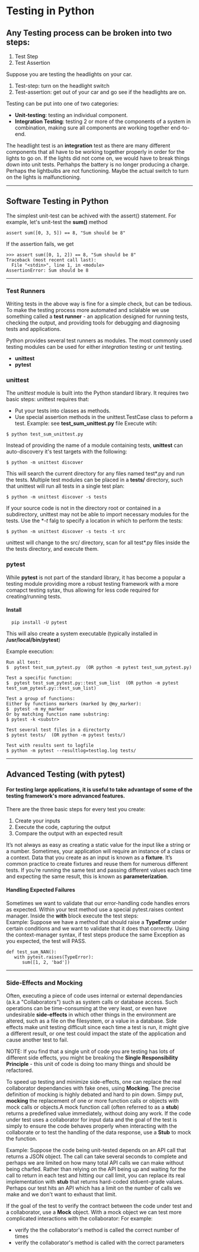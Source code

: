 # Testing in Python

## Any Testing process can be broken into two steps:
1) Test Step
2) Test Assertion

Suppose you are testing the headlights on your car.
  1) Test-step: turn on the headlight switch
  2) Test-assertion: get out of your car and go see if the headlights are on.

Testing can be put into one of two categories:
  * **Unit-testing**: testing an individual component.
  * **Integration Testing**: testing 2 or more of the components of a system in combination, making sure all components are working together end-to-end.

The headlight test is an **integration** test as there are many different components that all have to be working together properly in order for the lights to go on. If the lights did not come on, we would have to break things down into unit tests. Perhahps the battery is no longer producing a charge. Perhaps the lightbulbs are not functioning.  Maybe the actual switch to turn on the lights is malfunctioning. 

---
## Software Testing in Python
The simplest unit-test can be achived with the assert() statement. For example, let's unit-test the **sum()** method
```
assert sum([0, 3, 5]) == 8, "Sum should be 8"
```

If the assertion fails, we get 
```
>>> assert sum([0, 1, 2]) == 8, "Sum should be 8"
Traceback (most recent call last):
  File "<stdin>", line 1, in <module>
AssertionError: Sum should be 8 
```
---
### Test Runners
Writing tests in the above way is fine for a simple check, but can be tedious.  To make the testing process more automated and sclalable we use something called a **test runner** - an application designed for running tests, checking the output, and providing tools for debugging and diagnosing tests and applications.

Python provides several test runners as modules. The most commonly used testing modules can be used for either *integration* testing or *unit* testing.
* **unittest**
* **pytest**

### **unittest**
The *unittest* module is built into the Python standard library. It requires two basic steps:
unittest requires that:
 * Put your tests into classes as methods.
 * Use special assertion methods in the unittest.TestCase class to peform a test. 
Example: see **test_sum_unittest.py** file
Execute wtih:
```
$ python test_sum_unittest.py
```
Instead of providing the name of a module containing tests, **unittest** can auto-discovery it's test targets with the following:
```
$ python -m unittest discover
```
This will search the current directory for any files named test*.py and run the tests. Multiple test modules can be placed in a **tests/** directory, such that unittest will run all tests in a single test plan: 
```
$ python -m unittest discover -s tests
```

If your source code is not in the directory root or contained in a subdirectory, unittest may not be able to import necessary modules for the tests. Use the **-t* falg to specify a location in which to perform the tests:
```
$ python -m unittest discover -s tests -t src
```
unittest will change to the src/ directory, scan for all test*.py files inside the the tests directory, and execute them.

### **pytest**
While **pytest** is not part of the standard library, it has become a popular a testing module providing more a robust testing framework with a more comapct testing sytax, thus allowing for less code required for creating/running tests.
#### Install
```
  pip install -U pytest
```
This will also create a system executable (typically installed in **/usr/local/bin/pytest**)

Example execution:
```
Run all test:
$  pytest test_sum_pytest.py  (OR python -m pytest test_sum_pytest.py)

Test a specific function:
$  pytest test_sum_pytest.py::test_sum_list  (OR python -m pytest test_sum_pytest.py::test_sum_list)

Test a group of functions:
Either by functions markers (marked by @my_marker):
$  pytest -m my_marker 
Or by matching function name substring:
$ pytest -k <substr>

Test several test files in a directorty
$ pytest tests/  (OR python -m pytest tests/)

Test with results sent to logfile
$ python -m pytest --resultlog=testlog.log tests/ 
```
---
## Advanced Testing (with pytest)
#### For testing large applications, it is useful to take advantage of some of the testing framework's more adnvanced features. 

There are the three basic steps for every test you create:
  1) Create your inputs
  2) Execute the code, capturing the output
  3) Compare the output with an expected result

It’s not always as easy as creating a static value for the input like a string or a number. Sometimes, your application will require an instance of a class or a context.  Data that you create as an input is known as a **fixture**. It’s common practice to create fixtures and reuse them for numerous different tests.  If you’re running the same test and passing different values each time and expecting the same result, this is known as **parameterization**.

#### Handling Expected Failures
Sometimes we want to validate that our error-handling code handles errors as expected.  Within your test method use a special pytest.raises context manager. Inside the **with** block execute the test steps:   
Example:
Suppose we have a method that should raise a **TypeError** under certain conditions and we want to validate that it does that correctly. Using the context-manager syntax, if test steps produce the same Exception as you expected, the test will PASS.
```
def test_sum_NAN():
   with pytest.raises(TypeError):
      sum([1, 2, 'bad'])
```

---

### Side-Effects and Mocking
Often, executing a piece of code uses internal or external dependancies (a.k.a "Collaborators") such as system calls or database access.  Such operations can be time-consuming at the very least, or even have undesirable **side-effects** in which other things in the environment are altered, such as a file on the filesystem, or a value in a database. Side effects make unit testing difficult since each time a test is run, it might give a different result, or one test could impact the state of the application and cause another test to fail. 

NOTE: If you find that a single unit of code you are testing has lots of different side effects, you might be breaking the **Single Responsibility Principle** - this unit of code is doing too many things and should be refactored. 

To speed up testing and minimize side-effects, one can replace the real collaborator dependancies with fake ones, using **Mocking**. The precise definition of mocking is highly debated and hard to pin down. Simpy put, **mocking** the replacement of one or more function calls or objects with mock calls or objects.A mock function call (often referred to as a **stub**) returns a predefined value immediately, without doing any work.  If the code under test uses a collaborator for input data and the goal of the test is simply to ensure the code behaves properly when interacting with the collaborate or to test the handling of the data response, use a **Stub** to mock the function. 

Example: Suppose the code being unit-tested depends on an API call that returns a JSON object. The call can take several seconds to complete and perhaps we are limited on how many total API calls we can make without being charfed. Rather than relying on the API being up and waiting for the call to return in each test and hitting our call limit, you can replace its real implementation with **stub** that returns hard-coded stduent-grade values. 
Perhaps our test hits an API which has a limit on the number of calls we make and we don't want to exhaust that limit.

If the goal of the test to verify the contract between the code under test and a collaborator, use a **Mock** object. With a mock object we can test more complicated interactions with the collaborator: For example:
 * verify the the collaborator's method is called the correct number of times
 * verify the collaborator's method is called with the correct parameters

